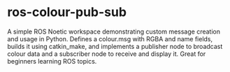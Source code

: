 # ros-colour-pub-sub
A simple ROS Noetic workspace demonstrating custom message creation and usage in Python. Defines a colour.msg with RGBA and name fields, builds it using catkin_make, and implements a publisher node to broadcast colour data and a subscriber node to receive and display it. Great for beginners learning ROS topics.
